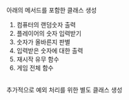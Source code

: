 아래의 메서드를 포함한 클래스 생성 <br/>
1. 컴퓨터의 랜덤숫자 출력<br/>
2. 플레이어의 숫자 입력받기<br/>
3. 숫자가 올바른지 판별<br/>
4. 입력받은 숫자에 대한 출력<br/>
5. 재시작 유무 함수<br/>
6. 게임 전체 함수<br/>
<br/>
추가적으로 예외 처리를 위한 별도 클래스 생성